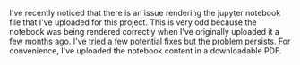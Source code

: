 I've recently noticed that there is an issue rendering the jupyter notebook file that I've uploaded for this project. This is very odd because the notebook was being rendered correctly when I've originally uploaded it a few months ago. I've tried a few potential fixes but the problem persists. For convenience, I've uploaded the notebook content in a downloadable PDF.  
